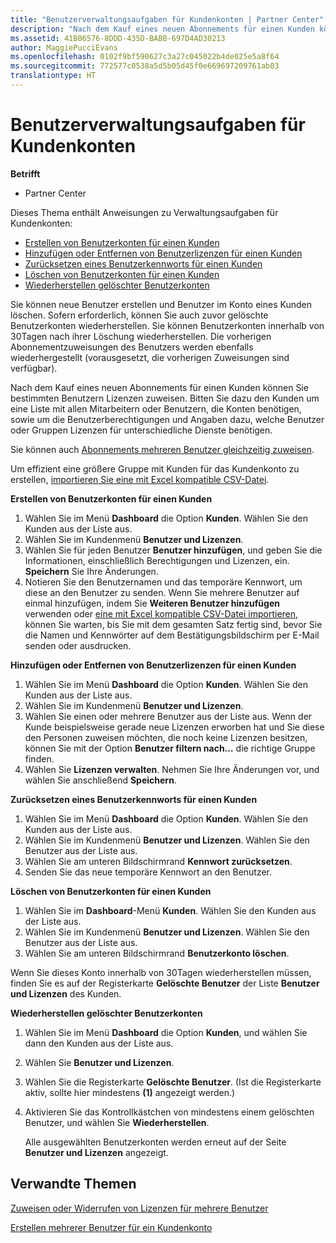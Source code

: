 ```yaml
---
title: "Benutzerverwaltungsaufgaben für Kundenkonten | Partner Center"
description: "Nach dem Kauf eines neuen Abonnements für einen Kunden können Sie bestimmten Benutzern Lizenzen zuweisen."
ms.assetid: 41B06576-8DDD-435D-BABB-697D4AD30213
author: MaggiePucciEvans
ms.openlocfilehash: 0102f9bf590627c3a27c045022b4de025e5a8f64
ms.sourcegitcommit: 772577c0538a5d5b05d45f0e669697209761ab03
translationtype: HT
---
```

# <a name="user-management-tasks-for-customer-accounts"></a>Benutzerverwaltungsaufgaben für Kundenkonten

**Betrifft**

-  Partner Center

Dieses Thema enthält Anweisungen zu Verwaltungsaufgaben für Kundenkonten:

-   [Erstellen von Benutzerkonten für einen Kunden](#createuseraccounts)
-   [Hinzufügen oder Entfernen von Benutzerlizenzen für einen Kunden](#userlicensing)
-   [Zurücksetzen eines Benutzerkennworts für einen Kunden](#resetpassword)
-   [Löschen von Benutzerkonten für einen Kunden](#deleteuseraccounts)
-   [Wiederherstellen gelöschter Benutzerkonten](#restoreuseraccounts)

Sie können neue Benutzer erstellen und Benutzer im Konto eines Kunden löschen. Sofern erforderlich, können Sie auch zuvor gelöschte Benutzerkonten wiederherstellen. Sie können Benutzerkonten innerhalb von 30Tagen nach ihrer Löschung wiederherstellen. Die vorherigen Abonnementzuweisungen des Benutzers werden ebenfalls wiederhergestellt (vorausgesetzt, die vorherigen Zuweisungen sind verfügbar).

Nach dem Kauf eines neuen Abonnements für einen Kunden können Sie bestimmten Benutzern Lizenzen zuweisen. Bitten Sie dazu den Kunden um eine Liste mit allen Mitarbeitern oder Benutzern, die Konten benötigen, sowie um die Benutzerberechtigungen und Angaben dazu, welche Benutzer oder Gruppen Lizenzen für unterschiedliche Dienste benötigen.

Sie können auch [Abonnements mehreren Benutzer gleichzeitig zuweisen](#pc-cloud-sltn-provider-bulk-license-provisioning-for-multiple-users).

Um effizient eine größere Gruppe mit Kunden für das Kundenkonto zu erstellen, [importieren Sie eine mit Excel kompatible CSV-Datei](#pc-cloud-sltn-provider-adding-multiple-users-to-a-customer-account).

<a href="" id="createuseraccounts"></a>
**Erstellen von Benutzerkonten für einen Kunden**

1.  Wählen Sie im Menü **Dashboard** die Option **Kunden**. Wählen Sie den Kunden aus der Liste aus.
2.  Wählen Sie im Kundenmenü **Benutzer und Lizenzen**.
3.  Wählen Sie für jeden Benutzer **Benutzer hinzufügen**, und geben Sie die Informationen, einschließlich Berechtigungen und Lizenzen, ein. **Speichern** Sie Ihre Änderungen.
4.  Notieren Sie den Benutzernamen und das temporäre Kennwort, um diese an den Benutzer zu senden. Wenn Sie mehrere Benutzer auf einmal hinzufügen, indem Sie **Weiteren Benutzer hinzufügen** verwenden oder [eine mit Excel kompatible CSV-Datei importieren](#pc-cloud-sltn-provider-adding-multiple-users-to-a-customer-account), können Sie warten, bis Sie mit dem gesamten Satz fertig sind, bevor Sie die Namen und Kennwörter auf dem Bestätigungsbildschirm per E-Mail senden oder ausdrucken.

<a href="" id="userlicensing"></a>
**Hinzufügen oder Entfernen von Benutzerlizenzen für einen Kunden**

1.  Wählen Sie im Menü **Dashboard** die Option **Kunden**. Wählen Sie den Kunden aus der Liste aus.
2.  Wählen Sie im Kundenmenü **Benutzer und Lizenzen**.
3.  Wählen Sie einen oder mehrere Benutzer aus der Liste aus. Wenn der Kunde beispielsweise gerade neue Lizenzen erworben hat und Sie diese den Personen zuweisen möchten, die noch keine Lizenzen besitzen, können Sie mit der Option **Benutzer filtern nach…** die richtige Gruppe finden.
4.  Wählen Sie **Lizenzen verwalten**. Nehmen Sie Ihre Änderungen vor, und wählen Sie anschließend **Speichern**.

<a href="" id="resetpassword"></a>
**Zurücksetzen eines Benutzerkennworts für einen Kunden**

1.  Wählen Sie im Menü **Dashboard** die Option **Kunden**. Wählen Sie den Kunden aus der Liste aus.
2.  Wählen Sie im Kundenmenü **Benutzer und Lizenzen**. Wählen Sie den Benutzer aus der Liste aus.
3.  Wählen Sie am unteren Bildschirmrand **Kennwort zurücksetzen**.
4.  Senden Sie das neue temporäre Kennwort an den Benutzer.

<a href="" id="deleteuseraccounts"></a>
**Löschen von Benutzerkonten für einen Kunden**

1.  Wählen Sie im **Dashboard**-Menü **Kunden**. Wählen Sie den Kunden aus der Liste aus.
2.  Wählen Sie im Kundenmenü **Benutzer und Lizenzen**. Wählen Sie den Benutzer aus der Liste aus.
3.  Wählen Sie am unteren Bildschirmrand **Benutzerkonto löschen**.

Wenn Sie dieses Konto innerhalb von 30Tagen wiederherstellen müssen, finden Sie es auf der Registerkarte **Gelöschte Benutzer** der Liste **Benutzer und Lizenzen** des Kunden.

<a href="" id="restoreuseraccounts"></a>
**Wiederherstellen gelöschter Benutzerkonten**

1.  Wählen Sie im Menü **Dashboard** die Option **Kunden**, und wählen Sie dann den Kunden aus der Liste aus.
2.  Wählen Sie **Benutzer und Lizenzen**.
3.  Wählen Sie die Registerkarte **Gelöschte Benutzer**. (Ist die Registerkarte aktiv, sollte hier mindestens **(1)** angezeigt werden.)
4.  Aktivieren Sie das Kontrollkästchen von mindestens einem gelöschten Benutzer, und wählen Sie **Wiederherstellen**.

    Alle ausgewählten Benutzerkonten werden erneut auf der Seite **Benutzer und Lizenzen** angezeigt.

## <a name="related-topics"></a>Verwandte Themen


[Zuweisen oder Widerrufen von Lizenzen für mehrere Benutzer](bulk-license-provisioning-for-multiple-users.md)

[Erstellen mehrerer Benutzer für ein Kundenkonto](adding-multiple-users-to-a-customer-account.md)

 

 



